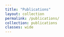 ```yaml
---
title: "Publications"
layout: collection
permalink: /publications/
collection: publications
classes: wide
---
```

